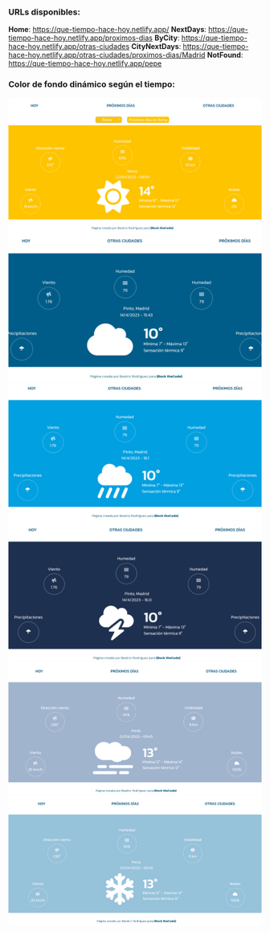 ### URLs disponibles:
**Home**: https://que-tiempo-hace-hoy.netlify.app/
**NextDays**: https://que-tiempo-hace-hoy.netlify.app/proximos-dias
**ByCity**: https://que-tiempo-hace-hoy.netlify.app/otras-ciudades
**CityNextDays**: https://que-tiempo-hace-hoy.netlify.app/otras-ciudades/proximos-dias/Madrid
**NotFound**: https://que-tiempo-hace-hoy.netlify.app/pepe

### Color de fondo dinámico según el tiempo: 

<div><img src="./src/assets/images/clear.png" /></div>
<div><img src="./src/assets/images/clouds.png" /></div>
<div><img src="./src/assets/images/rain.png" /></div>
<div><img src="./src/assets/images/thunderstorm.png" /></div>
<div><img src="./src/assets/images/mist.png" /></div>
<div><img src="./src/assets/images/snow.png" /></div>